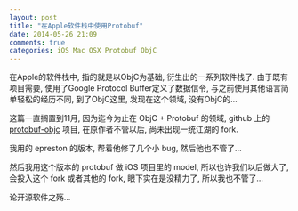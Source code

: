 ```yaml
---
layout: post
title: "在Apple软件栈中使用Protobuf"
date: 2014-05-26 21:09
comments: true
categories: iOS Mac OSX Protobuf ObjC
---
```


在Apple的软件栈中, 指的就是以ObjC为基础, 衍生出的一系列软件栈了. 由于既有项目需要, 使用了Google Protocol Buffer定义了数据信令, 与之前使用其他语言简单轻松的经历不同, 到了ObjC这里, 发现在这个领域, 没有ObjC的...

这篇一直搁置到11月, 因为迄今为止在 ObjC + Protobuf 的领域,  github 上的 [protobuf-objc](https://github.com/booyah/protobuf-objc) 项目, 在原作者不管以后, 尚未出现一统江湖的 fork.

我用的 epreston 的版本, 帮着他修了几个小 bug, 然后他也不管了...

然后我用这个版本的 protobuf 做 iOS 项目里的 model, 所以也许我们以后做大了, 会投入这个 fork 或者其他的 fork, 眼下实在是没精力了, 所以我也不管了...

论开源软件之殇...
